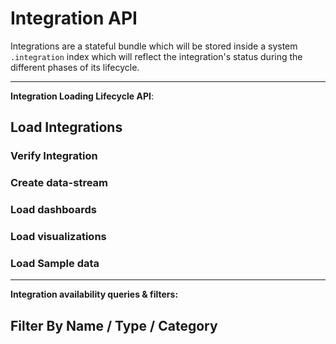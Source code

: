 # Integration API

Integrations are a stateful bundle which will be stored inside a system `.integration` index which will reflect the integration's status during the different phases of its lifecycle.

---
**Integration Loading Lifecycle API**: 

## Load Integrations

### Verify Integration

### Create data-stream

### Load dashboards  

### Load visualizations  

### Load Sample data

---

**Integration availability queries & filters:**


## Filter By Name / Type / Category 

